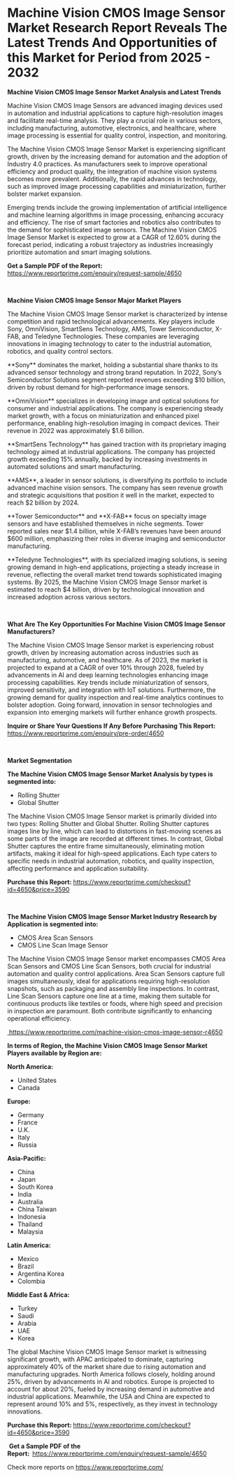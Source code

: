 <p><h1>Machine Vision CMOS Image Sensor Market Research Report Reveals The Latest Trends And Opportunities of this Market for Period from 2025 - 2032</h1></p><p><strong>Machine Vision CMOS Image Sensor Market Analysis and Latest Trends</strong></p>
<p><p>Machine Vision CMOS Image Sensors are advanced imaging devices used in automation and industrial applications to capture high-resolution images and facilitate real-time analysis. They play a crucial role in various sectors, including manufacturing, automotive, electronics, and healthcare, where image processing is essential for quality control, inspection, and monitoring.</p><p>The Machine Vision CMOS Image Sensor Market is experiencing significant growth, driven by the increasing demand for automation and the adoption of Industry 4.0 practices. As manufacturers seek to improve operational efficiency and product quality, the integration of machine vision systems becomes more prevalent. Additionally, the rapid advances in technology, such as improved image processing capabilities and miniaturization, further bolster market expansion.</p><p>Emerging trends include the growing implementation of artificial intelligence and machine learning algorithms in image processing, enhancing accuracy and efficiency. The rise of smart factories and robotics also contributes to the demand for sophisticated image sensors. The Machine Vision CMOS Image Sensor Market is expected to grow at a CAGR of 12.60% during the forecast period, indicating a robust trajectory as industries increasingly prioritize automation and smart imaging solutions.</p></p>
<p><strong>Get a Sample PDF of the Report:&nbsp;</strong> <a href="https://www.reportprime.com/enquiry/request-sample/4650?utm_campaign=2808&utm_medium=2&utm_source=Github&utm_content=ia&utm_term=19032025&utm_id=machine-vision-cmos-image-sensor">https://www.reportprime.com/enquiry/request-sample/4650</a></p>
<p>&nbsp;</p>
<p><strong>Machine Vision CMOS Image Sensor Major Market Players</strong></p>
<p><p>The Machine Vision CMOS Image Sensor market is characterized by intense competition and rapid technological advancements. Key players include Sony, OmniVision, SmartSens Technology, AMS, Tower Semiconductor, X-FAB, and Teledyne Technologies. These companies are leveraging innovations in imaging technology to cater to the industrial automation, robotics, and quality control sectors.</p><p>**Sony** dominates the market, holding a substantial share thanks to its advanced sensor technology and strong brand reputation. In 2022, Sony’s Semiconductor Solutions segment reported revenues exceeding $10 billion, driven by robust demand for high-performance image sensors.</p><p>**OmniVision** specializes in developing image and optical solutions for consumer and industrial applications. The company is experiencing steady market growth, with a focus on miniaturization and enhanced pixel performance, enabling high-resolution imaging in compact devices. Their revenue in 2022 was approximately $1.6 billion.</p><p>**SmartSens Technology** has gained traction with its proprietary imaging technology aimed at industrial applications. The company has projected growth exceeding 15% annually, backed by increasing investments in automated solutions and smart manufacturing.</p><p>**AMS**, a leader in sensor solutions, is diversifying its portfolio to include advanced machine vision sensors. The company has seen revenue growth and strategic acquisitions that position it well in the market, expected to reach $2 billion by 2024.</p><p>**Tower Semiconductor** and **X-FAB** focus on specialty image sensors and have established themselves in niche segments. Tower reported sales near $1.4 billion, while X-FAB’s revenues have been around $600 million, emphasizing their roles in diverse imaging and semiconductor manufacturing.</p><p>**Teledyne Technologies**, with its specialized imaging solutions, is seeing growing demand in high-end applications, projecting a steady increase in revenue, reflecting the overall market trend towards sophisticated imaging systems. By 2025, the Machine Vision CMOS Image Sensor market is estimated to reach $4 billion, driven by technological innovation and increased adoption across various sectors.</p></p>
<p>&nbsp;</p>
<p><strong>What Are The Key Opportunities For Machine Vision CMOS Image Sensor Manufacturers?</strong></p>
<p><p>The Machine Vision CMOS Image Sensor market is experiencing robust growth, driven by increasing automation across industries such as manufacturing, automotive, and healthcare. As of 2023, the market is projected to expand at a CAGR of over 10% through 2028, fueled by advancements in AI and deep learning technologies enhancing image processing capabilities. Key trends include miniaturization of sensors, improved sensitivity, and integration with IoT solutions. Furthermore, the growing demand for quality inspection and real-time analytics continues to bolster adoption. Going forward, innovation in sensor technologies and expansion into emerging markets will further enhance growth prospects.</p></p>
<p><strong>Inquire or Share Your Questions If Any Before Purchasing This Report:</strong> <a href="https://www.reportprime.com/enquiry/pre-order/4650?utm_campaign=2808&utm_medium=2&utm_source=Github&utm_content=ia&utm_term=19032025&utm_id=machine-vision-cmos-image-sensor">https://www.reportprime.com/enquiry/pre-order/4650</a></p>
<p>&nbsp;</p>
<p><strong>Market Segmentation</strong></p>
<p><strong>The Machine Vision CMOS Image Sensor Market Analysis by types is segmented into:</strong></p>
<p><ul><li>Rolling Shutter</li><li>Global Shutter</li></ul></p>
<p><p>The Machine Vision CMOS Image Sensor market is primarily divided into two types: Rolling Shutter and Global Shutter. Rolling Shutter captures images line by line, which can lead to distortions in fast-moving scenes as some parts of the image are recorded at different times. In contrast, Global Shutter captures the entire frame simultaneously, eliminating motion artifacts, making it ideal for high-speed applications. Each type caters to specific needs in industrial automation, robotics, and quality inspection, affecting performance and application suitability.</p></p>
<p><strong>Purchase this Report:&nbsp;</strong><a href="https://www.reportprime.com/checkout?id=4650&price=3590&utm_campaign=2808&utm_medium=2&utm_source=Github&utm_content=ia&utm_term=19032025&utm_id=machine-vision-cmos-image-sensor">https://www.reportprime.com/checkout?id=4650&price=3590</a></p>
<p>&nbsp;</p>
<p><strong>The Machine Vision CMOS Image Sensor Market Industry Research by Application is segmented into:</strong></p>
<p><ul><li>CMOS Area Scan Sensors</li><li>CMOS Line Scan Image Sensor</li></ul></p>
<p><p>The Machine Vision CMOS Image Sensor market encompasses CMOS Area Scan Sensors and CMOS Line Scan Sensors, both crucial for industrial automation and quality control applications. Area Scan Sensors capture full images simultaneously, ideal for applications requiring high-resolution snapshots, such as packaging and assembly line inspections. In contrast, Line Scan Sensors capture one line at a time, making them suitable for continuous products like textiles or foods, where high speed and precision in inspection are paramount. Both contribute significantly to enhancing operational efficiency.</p></p>
<p><a href="https://www.reportprime.com/machine-vision-cmos-image-sensor-r4650?utm_campaign=2808&utm_medium=2&utm_source=Github&utm_content=ia&utm_term=19032025&utm_id=machine-vision-cmos-image-sensor">&nbsp;https://www.reportprime.com/machine-vision-cmos-image-sensor-r4650</a></p>
<p><strong>In terms of Region, the Machine Vision CMOS Image Sensor Market Players available by Region are:</strong></p>
<p>
    <p> <strong> North America: </strong>
        <ul>
            <li>United States</li>
            <li>Canada</li>
        </ul>
        </p> 
    <p> <strong> Europe: </strong>
        <ul>
            <li>Germany</li>
            <li>France</li>
            <li>U.K.</li>
            <li>Italy</li>
            <li>Russia</li>
        </ul>
        </p> 
    <p> <strong> Asia-Pacific: </strong>
        <ul>
            <li>China</li>
            <li>Japan</li>
            <li>South Korea</li>
            <li>India</li>
            <li>Australia</li>
            <li>China Taiwan</li>
            <li>Indonesia</li>
            <li>Thailand</li>
            <li>Malaysia</li>
        </ul>
        </p> 
    <p> <strong> Latin America: </strong>
        <ul>
            <li>Mexico</li>
            <li>Brazil</li>
            <li>Argentina Korea</li>
            <li>Colombia</li>
        </ul>
        </p> 
    <p> <strong> Middle East & Africa: </strong>
        <ul>
            <li>Turkey</li>
            <li>Saudi</li>
            <li>Arabia</li>
            <li>UAE</li>
            <li>Korea</li>
        </ul>
    </p>
    </p>
<p><p>The global Machine Vision CMOS Image Sensor market is witnessing significant growth, with APAC anticipated to dominate, capturing approximately 40% of the market share due to rising automation and manufacturing upgrades. North America follows closely, holding around 25%, driven by advancements in AI and robotics. Europe is projected to account for about 20%, fueled by increasing demand in automotive and industrial applications. Meanwhile, the USA and China are expected to represent around 10% and 5%, respectively, as they invest in technology innovations.</p></p>
<p><strong>Purchase this Report: </strong><a href="https://www.reportprime.com/checkout?id=4650&price=3590&utm_campaign=2808&utm_medium=2&utm_source=Github&utm_content=ia&utm_term=19032025&utm_id=machine-vision-cmos-image-sensor">https://www.reportprime.com/checkout?id=4650&price=3590</a></p>
<p>&nbsp;<strong>Get a Sample PDF of the Report:&nbsp;&nbsp;</strong><a href="https://www.reportprime.com/enquiry/request-sample/4650?utm_campaign=2808&utm_medium=2&utm_source=Github&utm_content=ia&utm_term=19032025&utm_id=machine-vision-cmos-image-sensor">https://www.reportprime.com/enquiry/request-sample/4650</a></p>
<p><strong></strong></p>
<p>Check more reports on <a href="https://www.reportprime.com/?utm_campaign=2808&utm_medium=2&utm_source=Github&utm_content=ia&utm_term=19032025&utm_id=machine-vision-cmos-image-sensor">https://www.reportprime.com/</a></p>